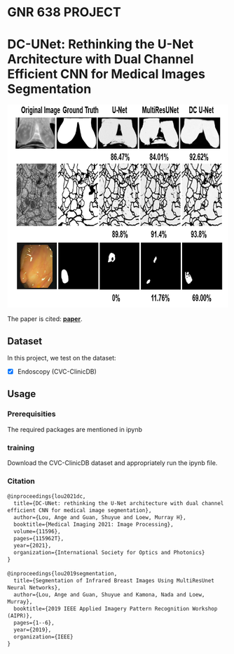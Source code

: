# GNR 638 PROJECT 
# DC-UNet: Rethinking the U-Net Architecture with Dual Channel Efficient CNN for Medical Images Segmentation
<div align=center><img src="https://github.com/AngeLouCN/DC-UNet/blob/main/results/result.PNG" width="784" height="462" alt="Result"/></div>

The paper is cited:
[**paper**](https://arxiv.org/abs/2006.00414).

## Dataset

In this project, we test on the dataset:

- [x] Endoscopy (CVC-ClinicDB)

## Usage

### Prerequisities
The required packages are mentioned in ipynb

### training

Download the CVC-ClinicDB dataset and appropriately run the ipynb file.

### Citation

```
@inproceedings{lou2021dc,
  title={DC-UNet: rethinking the U-Net architecture with dual channel efficient CNN for medical image segmentation},
  author={Lou, Ange and Guan, Shuyue and Loew, Murray H},
  booktitle={Medical Imaging 2021: Image Processing},
  volume={11596},
  pages={115962T},
  year={2021},
  organization={International Society for Optics and Photonics}
}

@inproceedings{lou2019segmentation,
  title={Segmentation of Infrared Breast Images Using MultiResUnet Neural Networks},
  author={Lou, Ange and Guan, Shuyue and Kamona, Nada and Loew, Murray},
  booktitle={2019 IEEE Applied Imagery Pattern Recognition Workshop (AIPR)},
  pages={1--6},
  year={2019},
  organization={IEEE}
}
```

